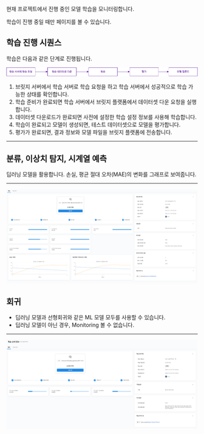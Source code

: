 현재 프로젝트에서 진행 중인 모델 학습을 모니터링합니다.

학습이 진행 중일 때만 페이지를 볼 수 있습니다.

  

학습 진행 시퀀스
---------


학습은 다음과 같은 단계로 진행됩니다.

![img1](https://raw.githubusercontent.com/vazilcompany/vridge-docs/main/guide/img/ai_modeling/image_type/monitoring_01.png)  

  

1.  브릿지 서버에서 학습 서버로 학습 요청을 하고 학습 서버에서 성공적으로 학습 가능한 상태를 확인합니다.
2.  학습 준비가 완료되면 학습 서버에서 브릿지 플랫폼에서 데이터셋 다운 요청을 실행합니다.
3.  데이터셋 다운로드가 완료되면 사전에 설정한 학습 설정 정보를 사용해 학습합니다.
4.  학습이 완료되고 모델이 생성되면, 테스트 데이터셋으로 모델을 평가합니다.
5.  평가가 완료되면, 결과 정보와 모델 파일을 브릿지 플랫폼에 전송합니다.
------

  


## 분류, 이상치 탐지, 시계열 예측

딥러닝 모델을 활용합니다. 
손실, 평균 절대 오차(MAE)의 변화를 그래프로 보여줍니다. 

---

![img1](https://raw.githubusercontent.com/vazilcompany/vridge-docs/main/guide/img/ai_modeling/csv_type/monitoring/monitoring.png)  



## 회귀 

- 딥러닝 모델과 선형회귀와 같은 ML 모델 모두를 사용할 수 있습니다. 
- 딥러닝 모델이 아닌 경우, Monitoring 볼 수 없습니다.

---


![img1](https://raw.githubusercontent.com/vazilcompany/vridge-docs/main/guide/img/ai_modeling/csv_type/monitoring/regression_monitoring.png)  
 

